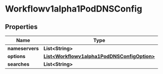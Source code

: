 

# Workflowv1alpha1PodDNSConfig

## Properties

Name | Type | Description | Notes
------------ | ------------- | ------------- | -------------
**nameservers** | **List&lt;String&gt;** |  |  [optional]
**options** | [**List&lt;Workflowv1alpha1PodDNSConfigOption&gt;**](Workflowv1alpha1PodDNSConfigOption.md) |  |  [optional]
**searches** | **List&lt;String&gt;** |  |  [optional]



